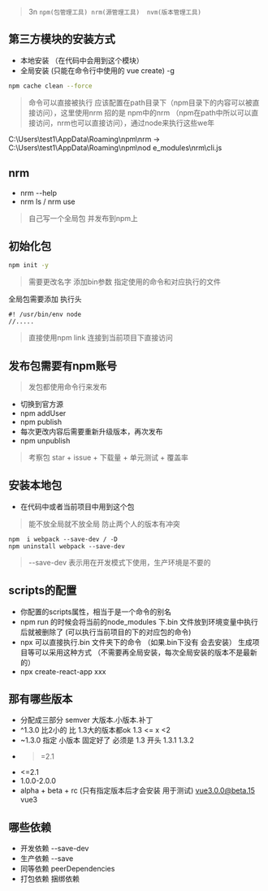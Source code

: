 > 3n  `npm(包管理工具) nrm(源管理工具)  nvm(版本管理工具)`

## 第三方模块的安装方式
- 本地安装 （在代码中会用到这个模块） 
- 全局安装  (只能在命令行中使用的 vue create)  -g

```bash
npm cache clean --force
```

> 命令可以直接被执行 应该配置在path目录下（npm目录下的内容可以被直接访问），这里使用nrm 招的是 npm中的nrm （npm在path中所以可以直接访问，nrm也可以直接访问），通过node来执行这些we年

C:\Users\test1\AppData\Roaming\npm\nrm -> C:\Users\test1\AppData\Roaming\npm\nod
e_modules\nrm\cli.js


## nrm
- nrm --help 
- nrm ls / nrm use 

> 自己写一个全局包 并发布到npm上

## 初始化包
```bash
npm init -y
```

> 需要更改名字 添加bin参数 指定使用的命令和对应执行的文件

全局包需要添加 执行头
```
#! /usr/bin/env node
//.....
```

> 直接使用npm link 连接到当前项目下直接访问

## 发布包需要有npm账号
> 发包都使用命令行来发布 

- 切换到官方源
- npm addUser
- npm publish
- 每次更改内容后需要重新升级版本，再次发布
- npm unpublish

> 考察包 star + issue + 下载量 + 单元测试 + 覆盖率 


## 安装本地包
- 在代码中或者当前项目中用到这个包

> 能不放全局就不放全局 防止两个人的版本有冲突

```
npm  i webpack --save-dev / -D
npm uninstall webpack --save-dev
```

> --save-dev 表示用在开发模式下使用，生产环境是不要的

## scripts的配置
- 你配置的scripts属性，相当于是一个命令的别名
- npm run 的时候会将当前的node_modules 下.bin 文件放到环境变量中执行后就被删除了 (可以执行当前项目的下的对应包的命令)
- npx 可以直接执行.bin 文件夹下的命令 （如果.bin下没有 会去安装）  生成项目等可以采用这种方式 （不需要再全局安装，每次全局安装的版本不是最新的）
- npx create-react-app xxx

## 那有哪些版本
- 分配成三部分 semver  大版本.小版本.补丁
- ^1.3.0 比2小的 比 1.3大的版本都ok     1.3 <= x <2  
- ~1.3.0  指定 小版本  固定好了 必须是  1.3 开头   1.3.1 1.3.2
- >=2.1
- <=2.1
- 1.0.0-2.0.0
- alpha + beta + rc (只有指定版本后才会安装 用于测试)  vue3.0.0@beta.15  vue3


##  哪些依赖
- 开发依赖 --save-dev
- 生产依赖 --save
- 同等依赖 peerDependencies
- 打包依赖 捆绑依赖
